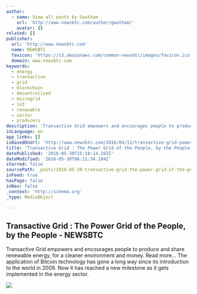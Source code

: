 ```yaml
---
author:
  - name: View all posts by Gautham
    url: 'http://www.newsbtc.com/author/gautham/'
    avatar: {}
related: []
publisher:
  url: 'http://www.newsbtc.com'
  name: NEWSBTC
  favicon: 'https://s3.amazonaws.com/common-newsbtc/images/favicon.ico'
  domain: www.newsbtc.com
keywords:
  - energy
  - transactive
  - grid
  - blockchain
  - decentralized
  - microgrid
  - lo3
  - renewable
  - sector
  - producers
description: 'Transactive Grid empowers and encourages people to produce and share renewable energy, for a cleaner environment and money. Read more... The application of Bitcoin technology has gone a long way since its introduction to the world in 2009. Now it has reached a new milestone as it gets implemented in the energy sector.'
inLanguage: en
app_links: []
isBasedOnUrl: 'http://www.newsbtc.com/2016/04/11/transactive-grid-power-by-for-people/'
title: 'Transactive Grid : The Power Grid of the People, by the People - NEWSBTC'
datePublished: '2016-05-30T15:18:14.283Z'
dateModified: '2016-05-30T06:11:34.104Z'
starred: false
sourcePath: _posts/2016-05-30-transactive-grid-the-power-grid-of-the-people-by-the-peop.md
inFeed: true
hasPage: false
inNav: false
_context: 'http://schema.org'
_type: MediaObject

---
```

<article style=""><h1>Transactive Grid : The Power Grid of the People, by the People - NEWSBTC</h1><p>Transactive Grid empowers and encourages people to produce and share renewable energy, for a cleaner environment and money. Read more... The application of Bitcoin technology has gone a long way since its introduction to the world in 2009. Now it has reached a new milestone as it gets implemented in the energy sector.</p><img src="http://s3.amazonaws.com/main-newsbtc-images/2016/04/11210032/3647881027_8a610a7e5f_z.jpg" /></article>